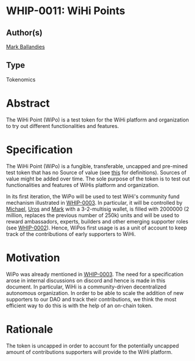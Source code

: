 # WHIP-0011: WiHi Points

## Author(s)
[Mark Ballandies](https://twitter.com/BallandiesMC)

## Type
Tokenomics

# Abstract
The WiHi Point (WiPo) is a test token for the WiHi platform and organization to try out different functionalities and features.

# Specification 
The WiHi Point (WiPo) is a fungible, transferable, uncapped and pre-mined test token that has no Source of value (see [this](https://link.springer.com/article/10.1007/s10586-021-03256-w) for definitions). Sources of value might be added over time. The sole purpose of the token is to test out functionalities and features of WiHis platform and organization.

In its first iteration, the WiPo will be used to test WiHi's community fund mechanism illustrated in [WHIP-0003](https://github.com/wihi-labs/WHIP/blob/main/0003-ambassador-program.md). In particular, it will be controlled by [Michael](https://twitter.com/0x1stprinciples), [Uros](https://twitter.com/urosnoetic) and [Mark](https://twitter.com/BallandiesMC) with a 3-2-multisig wallet, is filled with 2000000 (2 million, replaces the previous number of 250k) units and will be used to reward ambassadors, experts, builders and other emerging supporter roles (see [WHIP-0002](https://github.com/wihi-labs/WHIP/blob/main/0002-wihi-dao/main.md)).
Hence, WiPos first usage is as a unit of account to keep track of the contributions of early supporters to WiHi.   


# Motivation
WiPo was already mentioned in [WHIP-0003](https://github.com/wihi-labs/WHIP/blob/main/0003-ambassador-program.md). The need for a specification arose in internal discussions on discord and hence is made in this document.
In particular, WiHi is a community-driven decentralized autonomous organization. In order to be able to scale the addition of new supporters to our DAO and track their contributions, we think the most efficient way to do this is with the help of an on-chain token.

# Rationale
The token is uncapped in order to account for the potentially uncapped amount of contributions supporters will provide to the WiHi platform. 

